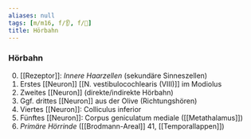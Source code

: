 ```yaml
---
aliases: null
tags: [m/m16, f/👂, f/🧠]
title: Hörbahn
---
```

### Hörbahn
0. [[Rezeptor]]: *Innere Haarzellen* (sekundäre Sinneszellen)
1. Erstes [[Neuron]] [[N. vestibulocochlearis (VIII)]] im Modiolus
2. Zweites [[Neuron]] (direkte/indirekte Hörbahn)
3. Ggf. drittes [[Neuron]] aus der Olive (Richtungshören)
4. Viertes [[Neuron]]: Colliculus inferior
5. Fünftes [[Neuron]]: Corpus geniculatum mediale ([[Metathalamus]])
6. *Primäre Hörrinde* ([[Brodmann-Areal]] 41, [[Temporallappen]])